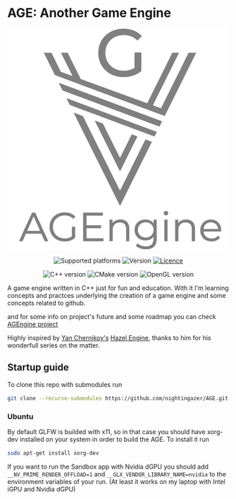 # AGE: Another Game Engine
<div align="center"><img alt="AGE logo" src="./age_logo_text.svg" height="500"/></div>

<div align="center">
<p>
  <img alt="Supported platforms" src="https://img.shields.io/static/v1?label=Platforms&message=Linux&color=1aa943&style=flat-square">
  <img alt="Version" src="https://img.shields.io/static/v1?label=Version&message=0.0.0pre&color=red&style=flat-square">
  <a href="https://github.com/nightingazer/AGE/blob/main/LICENSE"><img alt="Licence" src="https://img.shields.io/static/v1?label=Licence&message=Apache%202.0&color=1aa943&style=flat-square"></a>
</p>
<p>
  <img alt="C++ version" src="https://img.shields.io/static/v1?label=C%2b%2b&message=23&color=00599C&style=flat-square">
  <img alt="CMake version" src="https://img.shields.io/static/v1?label=CMake&message=3.7&color=064F8C&style=flat-square">
  <img alt="OpenGL version" src="https://img.shields.io/static/v1?label=OpenGL&message=4.6&color=5586A4&style=flat-square">
</p>
</div>

A game engine written in C++ just for fun and education. 
With it I'm learning concepts and practces underlying the creation of a game engine and some concepts related to github.

and for some info on project's future and some roadmap you can check [AGEngine project](https://github.com/users/nightingazer/projects/1)

Highly inspired by [Yan Chernikov's](https://github.com/TheCherno) [Hazel Engine](https://github.com/TheCherno/Hazel), thanks to him for his wonderfull series on the matter.

## Startup guide

To clone this repo with submodules run

``` bash
git clone --recurse-submodules https://github.com/nightingazer/AGE.git
```

### Ubuntu

By default GLFW is builded with x11, so in that case you should have xorg-dev installed on your system in order to build the AGE.
To install it run
```bash
sudo apt-get install xorg-dev
```
If you want to run the Sandbox app with Nvidia dGPU you should add `__NV_PRIME_RENDER_OFFLOAD=1` and `__GLX_VENDOR_LIBRARY_NAME=nvidia` to the environment variables of your run. (At least it works on my laptop with Intel iGPU and Nvidia dGPU)
